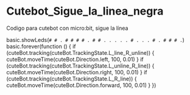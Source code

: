 # Cutebot_Sigue_la_linea_negra
Codigo para cutebot con micro:bit, sigue la línea

basic.showLeds(`
    # # . # #
    # # . # #
    . . . . .
    # . . . #
    . # # # .
    `)
basic.forever(function () {
    if (cuteBot.tracking(cuteBot.TrackingState.L_line_R_unline)) {
        cuteBot.moveTime(cuteBot.Direction.left, 100, 0.01)
    }
    if (cuteBot.tracking(cuteBot.TrackingState.L_unline_R_line)) {
        cuteBot.moveTime(cuteBot.Direction.right, 100, 0.01)
    }
    if (cuteBot.tracking(cuteBot.TrackingState.L_R_line)) {
        cuteBot.moveTime(cuteBot.Direction.forward, 100, 0.01)
    }
})
